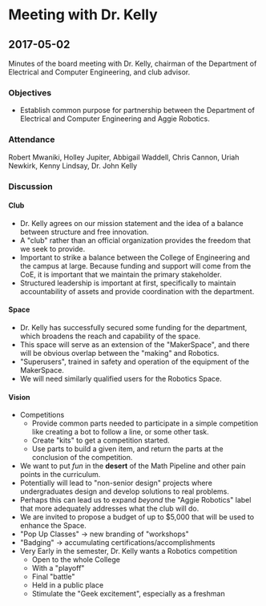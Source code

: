 # Meeting with Dr. Kelly
## 2017-05-02

Minutes of the board meeting with Dr. Kelly, chairman of the Department of Electrical and Computer Engineering, and club advisor.

### Objectives
* Establish common purpose for partnership between the Department of Electrical and Computer Engineering and Aggie Robotics.

### Attendance
Robert Mwaniki, Holley Jupiter, Abbigail Waddell, Chris Cannon, Uriah Newkirk, Kenny Lindsay, Dr. John Kelly

### Discussion
#### Club
* Dr. Kelly agrees on our mission statement and the idea of a balance between structure and free innovation.
* A "club" rather than an official organization provides the freedom that we seek to provide.
* Important to strike a balance between the College of Engineering and the campus at large. Because funding and support will come from the CoE, it is important that we maintain the primary stakeholder.
* Structured leadership is important at first, specifically to maintain accountability of assets and provide coordination with the department.


#### Space
* Dr. Kelly has successfully secured some funding for the department, which broadens the reach and capability of the space.
* This space will serve as an extension of the "MakerSpace", and there will be obvious overlap between the "making" and Robotics.
* "Superusers", trained in safety and operation of the equipment of the MakerSpace.
* We will need similarly qualified users for the Robotics Space.

#### Vision
* Competitions
  * Provide common parts needed to participate in a simple competition like creating a bot to follow a line, or some other task.
  * Create "kits" to get a competition started.
  * Use parts to build a given item, and return the parts at the conclusion of the competition.
* We want to put _fun_ in the __desert__ of the Math Pipeline and other pain points in the curriculum.
* Potentially will lead to "non-senior design" projects where undergraduates design and develop solutions to real problems.
* Perhaps this can lead us to expand _beyond_ the "Aggie Robotics" label that more adequately addresses what the club will do.
* We are invited to propose a budget of up to $5,000 that will be used to enhance the Space.
* "Pop Up Classes" -> new branding of "workshops"
* "Badging" -> accumulating certifications/accomplishments
* Very Early in the semester, Dr. Kelly wants a Robotics competition
  * Open to the whole College
  * With a "playoff"
  * Final "battle"
  * Held in a public place
  * Stimulate the "Geek excitement", especially as a freshman

